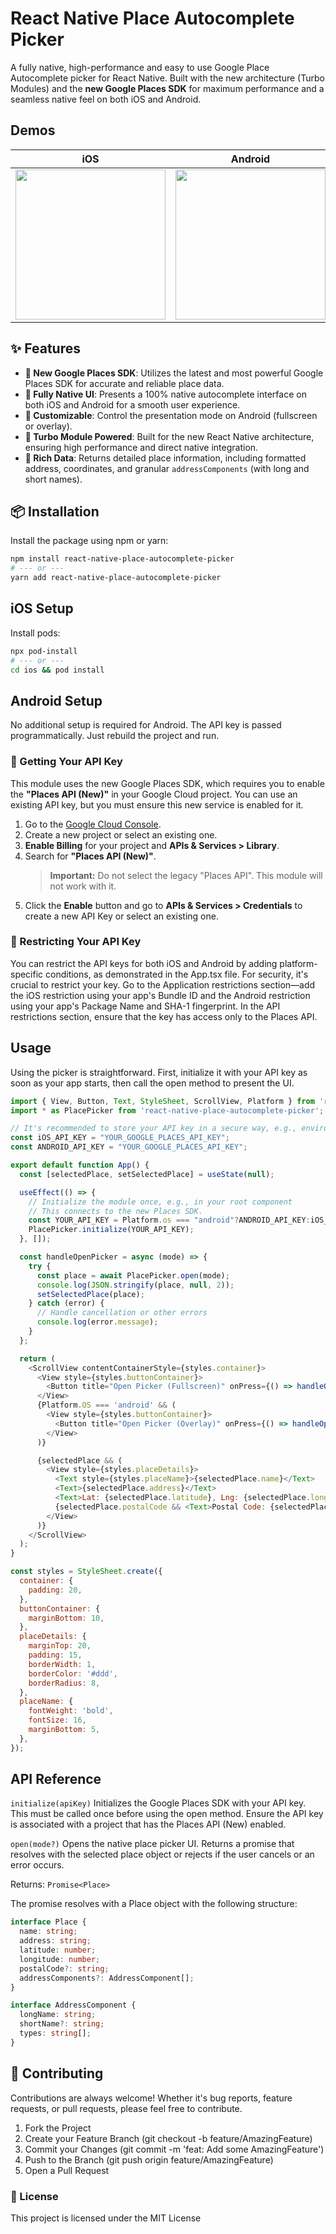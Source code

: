 # React Native Place Autocomplete Picker

A fully native, high-performance and easy to use Google Place Autocomplete picker for React Native. Built with the new architecture (Turbo Modules) and the **new Google Places SDK** for maximum performance and a seamless native feel on both iOS and Android.

## Demos

| iOS | Android |
| :----: | :----: |
| <img src="assets/images/iOSPlaceAutoCompletePicker.gif" width="240"/> | <img src="assets/images/androidPlaceAutoCompletePicker.gif" width="240"/> |

## ✨ Features

- **📍 New Google Places SDK**: Utilizes the latest and most powerful Google Places SDK for accurate and reliable place data.
- **📱 Fully Native UI**: Presents a 100% native autocomplete interface on both iOS and Android for a smooth user experience.
- **🔧 Customizable**: Control the presentation mode on Android (fullscreen or overlay).
- **🚀 Turbo Module Powered**: Built for the new React Native architecture, ensuring high performance and direct native integration.
- **📝 Rich Data**: Returns detailed place information, including formatted address, coordinates, and granular `addressComponents` (with long and short names).

## 📦 Installation

Install the package using npm or yarn:

```bash
npm install react-native-place-autocomplete-picker
# --- or ---
yarn add react-native-place-autocomplete-picker
```

## iOS Setup

Install pods:

```bash
npx pod-install
# --- or ---
cd ios && pod install
```

## Android Setup

No additional setup is required for Android. The API key is passed programmatically. Just rebuild the project and run.

### 🔑 Getting Your API Key

This module uses the new Google Places SDK, which requires you to enable the **"Places API (New)"** in your Google Cloud project. You can use an existing API key, but you must ensure this new service is enabled for it.

1. Go to the [Google Cloud Console](https://console.cloud.google.com/).
2. Create a new project or select an existing one.
3. **Enable Billing** for your project and **APIs & Services > Library**.
4. Search for **"Places API (New)"**.
    > **Important:** Do not select the legacy "Places API". This module will not work with it.
5. Click the **Enable** button and go to **APIs & Services > Credentials** to create a new API Key or select an existing one.

### 🔑 Restricting Your API Key

You can restrict the API keys for both iOS and Android by adding platform-specific conditions, as demonstrated in the App.tsx file. For security, it's crucial to restrict your key. Go to the Application restrictions section—add the iOS restriction using your app's Bundle ID and the Android restriction using your app's Package Name and SHA-1 fingerprint. In the API restrictions section, ensure that the key has access only to the Places API.

## Usage

Using the picker is straightforward. First, initialize it with your API key as soon as your app starts, then call the open method to present the UI.

```javascript
import { View, Button, Text, StyleSheet, ScrollView, Platform } from 'react-native';
import * as PlacePicker from 'react-native-place-autocomplete-picker';

// It's recommended to store your API key in a secure way, e.g., environment variables.
const iOS_API_KEY = "YOUR_GOOGLE_PLACES_API_KEY";
const ANDROID_API_KEY = "YOUR_GOOGLE_PLACES_API_KEY";

export default function App() {
  const [selectedPlace, setSelectedPlace] = useState(null);

  useEffect(() => {
    // Initialize the module once, e.g., in your root component
    // This connects to the new Places SDK.
    const YOUR_API_KEY = Platform.os === "android"?ANDROID_API_KEY:iOS_API_KEY
    PlacePicker.initialize(YOUR_API_KEY);
  }, []);

  const handleOpenPicker = async (mode) => {
    try {
      const place = await PlacePicker.open(mode);
      console.log(JSON.stringify(place, null, 2));
      setSelectedPlace(place);
    } catch (error) {
      // Handle cancellation or other errors
      console.log(error.message);
    }
  };

  return (
    <ScrollView contentContainerStyle={styles.container}>
      <View style={styles.buttonContainer}>
        <Button title="Open Picker (Fullscreen)" onPress={() => handleOpenPicker('fullscreen')} />
      </View>
      {Platform.OS === 'android' && (
        <View style={styles.buttonContainer}>
          <Button title="Open Picker (Overlay)" onPress={() => handleOpenPicker('overlay')} />
        </View>
      )}

      {selectedPlace && (
        <View style={styles.placeDetails}>
          <Text style={styles.placeName}>{selectedPlace.name}</Text>
          <Text>{selectedPlace.address}</Text>
          <Text>Lat: {selectedPlace.latitude}, Lng: {selectedPlace.longitude}</Text>
          {selectedPlace.postalCode && <Text>Postal Code: {selectedPlace.postalCode}</Text>}
        </View>
      )}
    </ScrollView>
  );
}

const styles = StyleSheet.create({
  container: {
    padding: 20,
  },
  buttonContainer: {
    marginBottom: 10,
  },
  placeDetails: {
    marginTop: 20,
    padding: 15,
    borderWidth: 1,
    borderColor: '#ddd',
    borderRadius: 8,
  },
  placeName: {
    fontWeight: 'bold',
    fontSize: 16,
    marginBottom: 5,
  },
});
```

## API Reference

`initialize(apiKey)`
Initializes the Google Places SDK with your API key. This must be called once before using the open method. Ensure the API key is associated with a project that has the Places API (New) enabled.

`open(mode?)`
Opens the native place picker UI. Returns a promise that resolves with the selected place object or rejects if the user cancels or an error occurs.

Returns: `Promise<Place>`

The promise resolves with a Place object with the following structure:

```typescript
interface Place {
  name: string;
  address: string;
  latitude: number;
  longitude: number;
  postalCode?: string;
  addressComponents?: AddressComponent[];
}

interface AddressComponent {
  longName: string;
  shortName?: string;
  types: string[];
}
```

## 🤝 Contributing

Contributions are always welcome! Whether it's bug reports, feature requests, or pull requests, please feel free to contribute.

1. Fork the Project
2. Create your Feature Branch (git checkout -b feature/AmazingFeature)
3. Commit your Changes (git commit -m 'feat: Add some AmazingFeature')
4. Push to the Branch (git push origin feature/AmazingFeature)
5. Open a Pull Request

### 📜 License

This project is licensed under the MIT License
